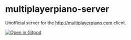 # multiplayerpiano-server
Unofficial server for the http://multiplayerpiano.com client.


[![Open in Gitpod](https://gitpod.io/button/open-in-gitpod.svg)](https://gitpod.io/#https://github.com/L3m0nCao/multiplayerpiano-server/)
